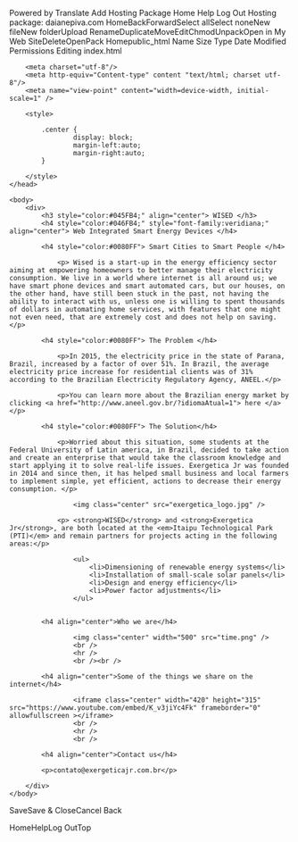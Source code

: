 

Powered by Translate
Add Hosting Package
Home
Help
Log Out
Hosting package: daianepiva.com
HomeBackForwardSelect allSelect noneNew fileNew folderUpload  RenameDuplicateMoveEditChmodUnpackOpen in My Web SiteDeleteOpenPack
Homepublic_html
Name	Size	Type	Date Modified	Permissions
Editing index.html


<!DOCTYPE html>

<html>
	<head>
		<title>WISED</title>
	
		<meta charset="utf-8"/>
		<meta http-equiv="Content-type" content "text/html; charset utf-8"/>
		<meta name="view-point" content="width=device-width, initial-scale=1" />	
		
		<style>
			
			.center {
					display: block;
					margin-left:auto;
					margin-right:auto;
			}
		
		</style>
	</head>

	<body>
		<div>
			<h3 style="color:#045FB4;" align="center"> WISED </h3>
			<h4 style="color:#046FB4;" style="font-family:veridiana;" align="center"> Web Integrated Smart Energy Devices </h4>

			<h4 style="color:#0080FF"> Smart Cities to Smart People </h4>

				<p> Wised is a start-up in the energy efficiency sector aiming at empowering homeowners to better manage their electricity consumption. We live in a world where internet is all around us; we have smart phone devices and smart automated cars, but our houses, on the other hand, have still been stuck in the past, not having the ability to interact with us, unless one is willing to spent thousands of dollars in automating home services, with features that one might not even need, that are extremely cost and does not help on saving.</p>

			<h4 style="color:#0080FF"> The Problem </h4>

				<p>In 2015, the electricity price in the state of Parana, Brazil, increased by a factor of over 51%. In Brazil, the average electricity price increase for residential clients was of 31% according to the Brazilian Electricity Regulatory Agency, ANEEL.</p>

				<p>You can learn more about the Brazilian energy market by clicking <a href="http://www.aneel.gov.br/?idiomaAtual=1"> here </a> </p>

			<h4 style="color:#0080FF"> The Solution</h4>
			
				<p>Worried about this situation, some students at the Federal University of Latin america, in Brazil, decided to take action and create an enterprise that would take the classroom knowledge and start applying it to solve real-life issues. Exergetica Jr was founded in 2014 and since then, it has helped small business and local farmers to implement simple, yet efficient, actions to decrease their energy consumption. </p>

					<img class="center" src="exergetica_logo.jpg" />

				<p> <strong>WISED</strong> and <strong>Exergetica Jr</strong>, are both located at the <em>Itaipu Technological Park (PTI)</em> and remain partners for projects acting in the following areas:</p>

					<ul>
						<li>Dimensioning of renewable energy systems</li>
						<li>Installation of small-scale solar panels</li>
						<li>Design and energy efficiency</li>
						<li>Power factor adjustments</li>
					</ul>
	
	
			<h4 align="center">Who we are</h4>

					<img class="center" width="500" src="time.png" />
					<br />
					<hr />
					<br /><br />
					
			<h4 align="center">Some of the things we share on the internet</h4>
			
					<iframe class="center" width="420" height="315" src="https://www.youtube.com/embed/K_v3jiYc4Fk" frameborder="0" allowfullscreen ></iframe>
					<br />
					<hr />
					<br />
			
			<h4 align="center">Contact us</h4>	
			
			<p>contato@exergeticajr.com.br</p>
					
		</div>
	</body>
</html>

SaveSave & CloseCancel
Back

HomeHelpLog OutTop
